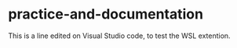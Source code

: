 # practice-and-documentation
This is a line edited on Visual Studio code, to test the WSL extention. 